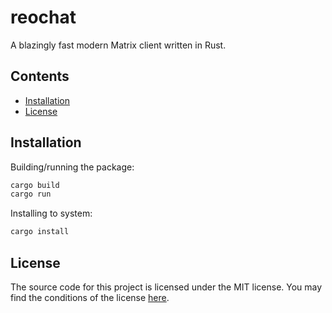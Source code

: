 # reochat
A blazingly fast modern Matrix client written in Rust.

## Contents
* [Installation](#installation)
* [License](#license)

## Installation
Building/running the package:

```sh
cargo build
cargo run
```

Installing to system:
```sh
cargo install
```


## License
The source code for this project is licensed under the MIT license. You may find the conditions of the license [here](LICENSE).
